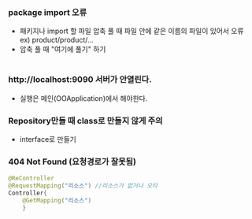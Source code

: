 ### package import 오류
- 패키지나 import 할 파일 압축 풀 때 파일 안에 같은 이름의 파일이 있어서 오류  
ex) product/product/...
- 압축 풀 때 "여기에 풀기" 하기
#
### http://localhost:9090 서버가 안열린다.
- 실행은 메인(OOApplication)에서 해야한다.


### Repository만들 때 class로 만들지 않게 주의
- interface로 만들기


### 404 Not Found (요청경로가 잘못됨)
```java
@ReController
@RequestMapping("리소스") //리소스가 없거나 오타
Controller{
	@GetMapping("리소스")
	}
```

